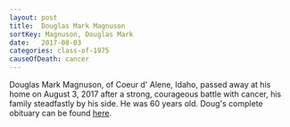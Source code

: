 ```yaml
---
layout: post
title:  Douglas Mark Magnuson
sortKey: Magnuson, Douglas Mark
date:   2017-08-03
categories: class-of-1975
causeOfDeath: cancer
---
```

Douglas Mark Magnuson, of Coeur d' Alene, Idaho, passed away at his home on August 3, 2017 after a strong, courageous battle with cancer, his family steadfastly by his side. He was 60 years old. Doug's complete obituary can be found [here](http://tinyurl.com/y7np3z7s).
